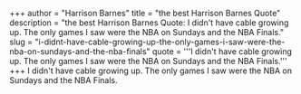 +++
author = "Harrison Barnes"
title = "the best Harrison Barnes Quote"
description = "the best Harrison Barnes Quote: I didn't have cable growing up. The only games I saw were the NBA on Sundays and the NBA Finals."
slug = "i-didnt-have-cable-growing-up-the-only-games-i-saw-were-the-nba-on-sundays-and-the-nba-finals"
quote = '''I didn't have cable growing up. The only games I saw were the NBA on Sundays and the NBA Finals.'''
+++
I didn't have cable growing up. The only games I saw were the NBA on Sundays and the NBA Finals.
